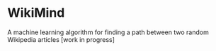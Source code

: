 # WikiMind
A machine learning algorithm for finding a path between two random Wikipedia articles [work in progress]
